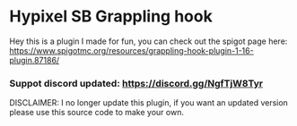 # Hypixel SB Grappling hook

Hey this is a plugin I made for fun, you can check out the spigot page here:
https://www.spigotmc.org/resources/grappling-hook-plugin-1-16-plugin.87186/

### Suppot discord updated: https://discord.gg/NgfTjW8Tyr

DISCLAIMER: I no longer update this plugin, if you want an updated version please use this source code to make your own.


